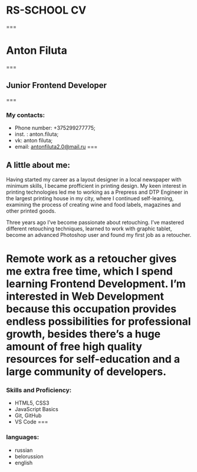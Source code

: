 # RS-SCHOOL CV
===
# Anton Filuta
===
## Junior Frontend Developer
===
### My contacts: 
* Phone number: +375299277775;
* inst. : anton.filuta;
* vk: anton filuta;
* email: antonfiluta2.0@mail.ru
===
## A little about me: 
Having started my career as a layout designer in a local newspaper with minimum skills, I became profficient in printing design.
My keen interest in printing technologies led me to working as a Prepress and DTP Engineer in the largest printing house in my city,
where I continued self-learning, examining the process of creating wine and food labels, magazines and other printed goods.

Three years ago I’ve become passionate about retouching. I’ve mastered different retouching techniques,
learned to work with graphic tablet, become an advanced Photoshop user and found my first job as a retoucher.

Remote work as a retoucher gives me extra free time, which I spend learning Frontend Development.
I’m interested in Web Development because this occupation provides endless possibilities for professional growth,
besides there’s a huge amount of free high quality resources for self-education and a large community of developers.
===
### Skills and Proficiency: 
* HTML5, CSS3
* JavaScript Basics
* Git, GitHub
* VS Code
===
### languages: 
* russian
* belorussion
* english
